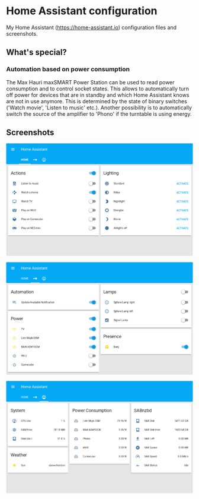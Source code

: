 # Home Assistant configuration

My Home Assistant (https://home-assistant.io) configuration files and screenshots.


## What's special?

### Automation based on power consumption

The Max Hauri maxSMART Power Station can be used to read power consumption and to control socket states. This allows to automatically turn off power for devices that are in standby and which Home Assistant knows are not in use anymore. This is determined by the state of binary switches ('Watch movie', 'Listen to music' etc.).
Another possibility is to automatically switch the source of the amplifier to 'Phono' if the turntable is using energy.


## Screenshots

![Screenshot 1](images/ha01.png)

![Screenshot 2](images/ha02.png)

![Screenshot 3](images/ha03.png)
